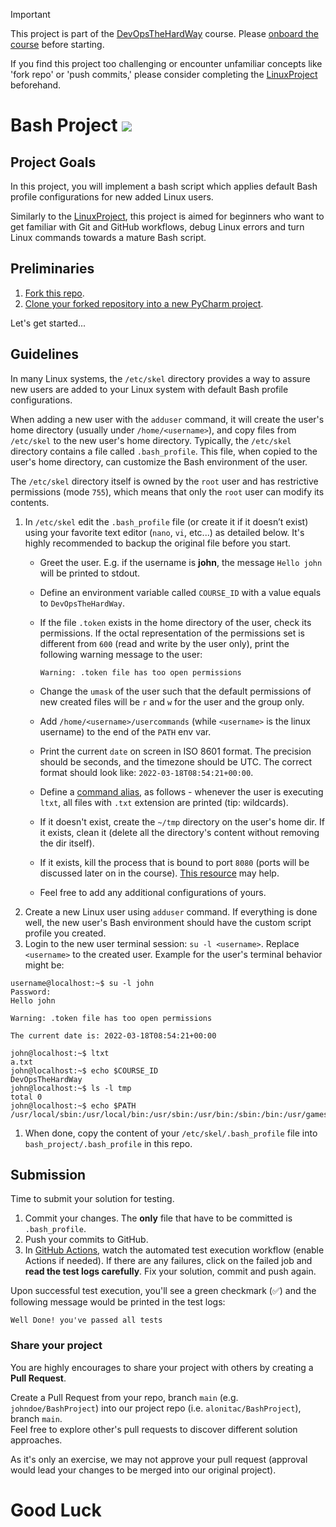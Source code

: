 > [!IMPORTANT]
> This project is part of the [DevOpsTheHardWay][DevOpsTheHardWay] course. Please [onboard the course](onboarding_tutorial) before starting. 
> 
> If you find this project too challenging or encounter unfamiliar concepts like 'fork repo' or 'push commits,' please consider completing the [LinuxProject][LinuxProject] beforehand.

# Bash Project  [![][autotest_badge]][autotest_workflow]

## Project Goals

In this project, you will implement a bash script which applies default Bash profile configurations for new added Linux users.

Similarly to the [LinuxProject][LinuxProject], this project is aimed for beginners who want to get familiar with Git and GitHub workflows, debug Linux errors and turn Linux commands towards a mature Bash script.


## Preliminaries

1. [Fork this repo][fork_github]. 
2. [Clone your forked repository into a new PyCharm project][clone_pycharm].   

Let's get started...

## Guidelines

In many Linux systems, the `/etc/skel` directory provides a way to assure new users are added to your Linux system with default Bash profile configurations.

When adding a new user with the `adduser` command, it will create the user's home directory (usually under `/home/<username>`), and copy files from `/etc/skel` to the new user's home directory.
Typically, the `/etc/skel` directory contains a file called `.bash_profile`. This file, when copied to the user's home directory, can customize the Bash environment of the user.

The `/etc/skel` directory itself is owned by the `root` user and has restrictive permissions (mode `755`), which means that only the `root` user can modify its contents.

1. In `/etc/skel` edit the `.bash_profile` file (or create it if it doesn’t exist) using your favorite text editor (`nano`, `vi`, etc...) as detailed below. It's highly recommended to backup the original file before you start.
    - Greet the user. E.g. if the username is **john**, the message `Hello john` will be printed to stdout.
    -  Define an environment variable called `COURSE_ID` with a value equals to `DevOpsTheHardWay`.
    - If the file `.token` exists in the home directory of the user, check its permissions. If the octal representation of the permissions set is different from `600` (read and write by the user only), print the following warning message to the user:

      ```text
      Warning: .token file has too open permissions
      ```
    - Change the `umask` of the user such that the default permissions of new created files will be `r` and `w` for the user and the group only.
    - Add `/home/<username>/usercommands` (while `<username>` is the linux username) to the end of the `PATH` env var.
    - Print the current `date` on screen in ISO 8601 format. The precision should be seconds, and the timezone should be UTC. The correct format should look like: `2022-03-18T08:54:21+00:00`.
    - Define a [command alias](https://tldp.org/LDP/abs/html/aliases.html), as follows - whenever the user is executing `ltxt`, all files with `.txt` extension are printed (tip: wildcards).
    - If it doesn't exist, create the `~/tmp` directory on the user's home dir. If it exists, clean it (delete all the directory's content without removing the dir itself).
    - If it exists, kill the process that is bound to port `8080` (ports will be discussed later on in the course). [This resource](https://stackoverflow.com/questions/11583562/how-to-kill-a-process-running-on-particular-port-in-linux) may help.
    - Feel free to add any additional configurations of yours.
1. Create a new Linux user using `adduser` command. If everything is done well, the new user's Bash environment should have the custom script profile you created.
1. Login to the new user terminal session: `su -l <username>`. Replace `<username>` to the created user. Example for the user's terminal behavior might be:

```console
username@localhost:~$ su -l john
Password:
Hello john

Warning: .token file has too open permissions

The current date is: 2022-03-18T08:54:21+00:00

john@localhost:~$ ltxt
a.txt
john@localhost:~$ echo $COURSE_ID
DevOpsTheHardWay
john@localhost:~$ ls -l tmp
total 0
john@localhost:~$ echo $PATH
/usr/local/sbin:/usr/local/bin:/usr/sbin:/usr/bin:/sbin:/bin:/usr/games:/usr/local/games:/snap/bin:/home/john/usercommands
```

1. When done, copy the content of your `/etc/skel/.bash_profile` file into `bash_project/.bash_profile` in this repo.


## Submission

Time to submit your solution for testing.

1. Commit your changes. The **only** file that have to be committed is `.bash_profile`.
2. Push your commits to GitHub. 
3. In [GitHub Actions][github_actions], watch the automated test execution workflow (enable Actions if needed). 
   If there are any failures, click on the failed job and **read the test logs carefully**. Fix your solution, commit and push again.

Upon successful test execution, you'll see a green checkmark (✅) and the following message would be printed in the test logs:

```text
Well Done! you've passed all tests
```

### Share your project 

You are highly encourages to share your project with others by creating a **Pull Request**.

Create a Pull Request from your repo, branch `main` (e.g. `johndoe/BashProject`) into our project repo (i.e. `alonitac/BashProject`), branch `main`.  
Feel free to explore other's pull requests to discover different solution approaches.

As it's only an exercise, we may not approve your pull request (approval would lead your changes to be merged into our original project). 


# Good Luck


[DevOpsTheHardWay]: https://github.com/alonitac/DevOpsTheHardWay
[onboarding_tutorial]: https://github.com/alonitac/DevOpsTheHardWay/blob/main/tutorials/onboarding.md
[LinuxProject]: https://github.com/alonitac/LinuxProject
[autotest_badge]: ../../actions/workflows/project_auto_testing.yaml/badge.svg?event=push
[autotest_workflow]: ../../actions/workflows/project_auto_testing.yaml/
[fork_github]: https://docs.github.com/en/pull-requests/collaborating-with-pull-requests/working-with-forks/fork-a-repo#forking-a-repository
[clone_pycharm]: https://www.jetbrains.com/help/pycharm/set-up-a-git-repository.html#clone-repo
[github_actions]: ../../actions
